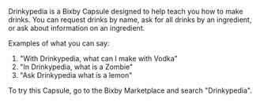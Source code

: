 Drinkypedia is a Bixby Capsule designed to help teach you how to make drinks. You can request drinks by name, ask for all drinks by an ingredient, or ask about information on an ingredient. 

Examples of what you can say:
1) "With Drinkypedia, what can I make with Vodka"
2) "In Drinkypedia, what is a Zombie"
3) "Ask Drinkypedia what is a lemon"

To try this Capsule, go to the Bixby Marketplace and search "Drinkypedia".

